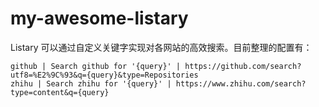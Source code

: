 # my-awesome-listary

Listary 可以通过自定义关键字实现对各网站的高效搜索。目前整理的配置有：

```
github | Search github for '{query}' | https://github.com/search?utf8=%E2%9C%93&q={query}&type=Repositories
zhihu | Search zhihu for '{query}' | https://www.zhihu.com/search?type=content&q={query}
```